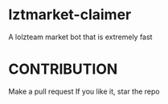 # lztmarket-claimer
A lolzteam market bot that is extremely fast

# CONTRIBUTION
Make a pull request
If you like it, star the repo

